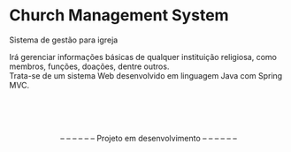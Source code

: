 # Church Management System
Sistema de gestão para igreja

Irá gerenciar informações básicas de qualquer instituição religiosa, como membros, funções, doações, dentre outros.<br>
Trata-se de um sistema Web desenvolvido em linguagem Java com Spring MVC.

<br><br><br>

<p align="center"> – – – – – – Projeto em desenvolvimento – – – – – – </p>

